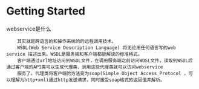 # Getting Started

webservice是什么
        
        其实就是跨语言的和操作系统的的远程调用技术。
        WSDL(Web Service Description Language) 将无论用任何语言写的web service 描述出来。WSDL是服务端和客户端都能解读的标准格式。
        客户端通过url地址访问到WSDL文件，在调用服务端之前访问WDSL文件，读取到WSDL后通过客户端的API类可以生成代理类，调用这些代理类就可以访问webservice
        服务了。代理类将客户端的方法变为soap(Simple Object Access Protocol ，可以理解为http+xml)通过http发送请求，同时接受soap格式的返回值并解析。
        